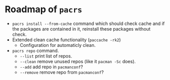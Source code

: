 # Roadmap of `pacrs`

- `pacrs install --from-cache` command which should check cache and if the
  packages are contained in it, reinstall these packages without check.
- Extended clean cache functionality (`paccache -rk2`)
  - Configuration for automaticly clean.
- `pacrs repo` command.
  - `--list` print list of repos.
  - `--clean` remove unused repos (like it `pacman -Sc` does).
  - `--add` add repo in `pacmanconf`?
  - `--remove` remove repo from `pacmanconf`?
